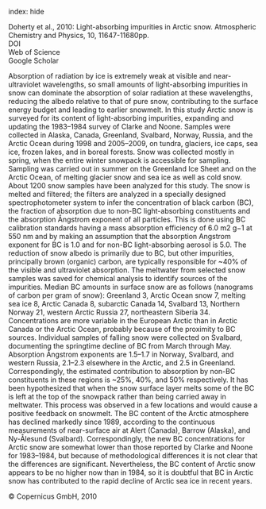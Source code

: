 index: hide

<div class="Citation">

  <div class="Citation-body">
    <div class="Citation-text">Doherty et al., 2010: Light-absorbing impurities in Arctic snow. <span class="Article-journal">Atmospheric Chemistry and Physics, </span><span class="Article-volume">10, </span>11647-11680pp.</div>
    <div class="Citation-links">
      <div class="CitationLink" data-href="https://doi.org/10.5194/acp-10-11647-2010">
        <div class="CitationLink-icon CitationLink-Doi"></div>
        <div class="CitationLink-text">DOI</div>
      </div>
      <div class="CitationLink" data-href="http://cel.webofknowledge.com/InboundService.do?customersID=atyponcel&smartRedirect=yes&mode=FullRecord&IsProductCode=Yes&product=CEL&Init=Yes&Func=Frame&action=retrieve&SrcApp=literatum&SrcAuth=atyponcel&SID=7CNc3cIRaBKjGbSujFM&UT=WOS:000285334900023">
        <div class="CitationLink-icon CitationLink-Isi"></div>
        <div class="CitationLink-text">Web of Science</div>
      </div>
      <div class="CitationLink" data-href="https://scholar.google.com/scholar?q=10.5194/acp-10-11647-2010">
        <div class="CitationLink-icon CitationLink-Scholar"></div>
        <div class="CitationLink-text">Google Scholar</div>
      </div>
    </div>
  </div>
</div>

Absorption of radiation by ice is extremely weak at visible and near-ultraviolet wavelengths, so small amounts of light-absorbing impurities in snow can dominate the absorption of solar radiation at these wavelengths, reducing the albedo relative to that of pure snow, contributing to the surface energy budget and leading to earlier snowmelt. In this study Arctic snow is surveyed for its content of light-absorbing impurities, expanding and updating the 1983–1984 survey of Clarke and Noone. Samples were collected in Alaska, Canada, Greenland, Svalbard, Norway, Russia, and the Arctic Ocean during 1998 and 2005–2009, on tundra, glaciers, ice caps, sea ice, frozen lakes, and in boreal forests. Snow was collected mostly in spring, when the entire winter snowpack is accessible for sampling. Sampling was carried out in summer on the Greenland Ice Sheet and on the Arctic Ocean, of melting glacier snow and sea ice as well as cold snow. About 1200 snow samples have been analyzed for this study.  The snow is melted and filtered; the filters are analyzed in a specially designed spectrophotometer system to infer the concentration of black carbon (BC), the fraction of absorption due to non-BC light-absorbing constituents and the absorption Ångstrom exponent of all particles. This is done using BC calibration standards having a mass absorption efficiency of 6.0 m2 g−1 at 550 nm and by making an assumption that the absorption Angstrom exponent for BC is 1.0 and for non-BC light-absorbing aerosol is 5.0. The reduction of snow albedo is primarily due to BC, but other impurities, principally brown (organic) carbon, are typically responsible for ~40% of the visible and ultraviolet absorption. The meltwater from selected snow samples was saved for chemical analysis to identify sources of the impurities. Median BC amounts in surface snow are as follows (nanograms of carbon per gram of snow): Greenland 3, Arctic Ocean snow 7, melting sea ice 8, Arctic Canada 8, subarctic Canada 14, Svalbard 13, Northern Norway 21, western Arctic Russia 27, northeastern Siberia 34. Concentrations are more variable in the European Arctic than in Arctic Canada or the Arctic Ocean, probably because of the proximity to BC sources. Individual samples of falling snow were collected on Svalbard, documenting the springtime decline of BC from March through May.  Absorption Ångstrom exponents are 1.5–1.7 in Norway, Svalbard, and western Russia, 2.1–2.3 elsewhere in the Arctic, and 2.5 in Greenland. Correspondingly, the estimated contribution to absorption by non-BC constituents in these regions is ~25%, 40%, and 50% respectively.  It has been hypothesized that when the snow surface layer melts some of the BC is left at the top of the snowpack rather than being carried away in meltwater. This process was observed in a few locations and would cause a positive feedback on snowmelt.  The BC content of the Arctic atmosphere has declined markedly since 1989, according to the continuous measurements of near-surface air at Alert (Canada), Barrow (Alaska), and Ny-Ålesund (Svalbard). Correspondingly, the new BC concentrations for Arctic snow are somewhat lower than those reported by Clarke and Noone for 1983–1984, but because of methodological differences it is not clear that the differences are significant. Nevertheless, the BC content of Arctic snow appears to be no higher now than in 1984, so it is doubtful that BC in Arctic snow has contributed to the rapid decline of Arctic sea ice in recent years.

<div class="Citation-copy">
&copy; Copernicus GmbH, 2010
</div>